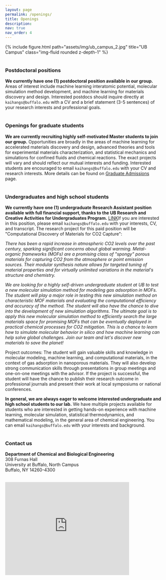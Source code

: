```yaml
---
layout: page
permalink: /openings/
title: Openings
description: 
nav: true
nav_order: 4
---
```

<div class="row">
    <div class="col-sm mt-3 mt-md-0">
        {% include figure.html path="assets/img/ub_campus_2.jpg" title="UB Campus" class="img-fluid rounded z-depth-1" %}
    </div>
</div>
<br>

### Postdoctoral positions <br>
**We currently have one (1) postdoctoral position available in our group.** Areas of interest include machine learning interatomic potential, molecular simulation method development, and machine learning for materials discovery and design. Interested postdocs should inquire directly at `kaihangs@buffalo.edu` with a CV and a brief statement (3-5 sentences) of your research interests and professional goals. <br><br>

### Openings for graduate students <br>
**We are currently recruiting highly self-motivated Master students to join our group.** Opportunities are broadly in the areas of machine learning for accelerated materials discovery and design, advanced theories and tools for experimental materials characterization, and statistical mechanics and simulations for confined fluids and chemical reactions. The exact projects will vary and should reflect our mutual interests and funding. Interested students are encouraged to email `kaihangs@buffalo.edu` with your CV and research interests. More details can be found on [Graduate Admissions](https://engineering.buffalo.edu/chemical-biological/academics/graduate/admissions.html) page. <br><br>

### Undergraduates and high school students<br>
**We currently have one (1) undergraduate Research Assistant position available with full financial support, thanks to the UB Research and Creative Activities for Undergraduates Program.** [LINK](https://shiresearchgroup.github.io/openings/ura1)If you are interested in this position, please email `kaihangs@buffalo.edu` with your interests, CV, and transcript. The research project for this paid position will be "Computational Discovery of Materials for CO2 Capture":<br>

*There has been a rapid increase in atmospheric CO2 levels over the past century, sparking significant concerns about global warming. Metal-organic frameworks (MOFs) are a promising class of "spongy" porous materials for capturing CO2 from the atmosphere or point emission sources. Their modular synthesis nature allows for targeted tuning of material properties and for virtually unlimited variations in the material's structure and chemistry.* <br>

*We are looking for a highly self-driven undergraduate student at UB to test a new molecular simulation method for modeling gas adsorption in MOFs. The student will play a major role in testing this new simulation method on characteristic MOF materials and evaluating the computational efficiency and accuracy of the method. The student will also have the chance to dive into the development of new simulation algorithms. The ultimate goal is to apply this new molecular simulation method to efficiently search the large materials space for promising MOFs that can be eventually deployed in practical chemical processes for CO2 mitigation. This is a chance to learn how to simulate molecular behavior in silico and how machine learning can help solve global challenges. Join our team and let's discover new materials to save the planet!* <br>

Project outcomes: The student will gain valuable skills and knowledge in molecular modeling, machine learning, and computational materials, in the context of gas adsorption in nanoporous materials. They will also develop strong communication skills through presentations in group meetings and one-on-one meetings with the advisor. If the project is successful, the student will have the chance to publish their research outcome in professional journals and present their work at local symposiums or national conferences. 

**In general, we are always eager to welcome interested undergraduate and high school students to our lab.** We have multiple projects available for students who are interested in getting hands-on experience with machine learning, molecular simulation, statistical thermodynamics, and mathematical modeling, in the general area of chemical engineering. You can email `kaihangs@buffalo.edu` with your interests and background.<br><br>

### Contact us <br>
**Department of Chemical and Biological Engineering** <br>
308 Furnas Hall <br>
University at Buffalo, North Campus <br>
Buffalo, NY 14260-4300 <br><br>

<iframe src="https://www.google.com/maps/embed?pb=!1m17!1m12!1m3!1d2917.8777358999478!2d-78.78921168452321!3d43.001908979149064!2m3!1f0!2f0!3f0!3m2!1i1024!2i768!4f13.1!3m2!1m1!2zNDPCsDAwJzA2LjkiTiA3OMKwNDcnMTMuMyJX!5e0!3m2!1sen!2sus!4v1683833065433!5m2!1sen!2sus" width="400" height="300" style="border:0;" allowfullscreen="" loading="lazy" referrerpolicy="no-referrer-when-downgrade"></iframe>
